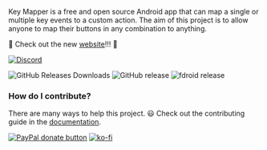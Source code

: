 
Key Mapper is a free and open source Android app that can map a single or multiple key events to a custom action. The aim of this project is to allow anyone to map their buttons in any combination to anything.

🎉 Check out the new [website](https://docs.keymapper.club)!!! 🎉

[![Discord](https://img.shields.io/discord/717499872219103263?style=for-the-badge)](https://discord.gg/Suj6nyw)

![GitHub Releases Downloads](https://img.shields.io/github/downloads/sds100/keymapper/total.svg?label=GitHub%20Releases%20Downloads)
![GitHub release](https://img.shields.io/github/release/sds100/KeyMapper.svg)
![fdroid release](https://img.shields.io/f-droid/v/io.github.sds100.keymapper.svg)

### How do I contribute?
There are many ways to help this project. 😃
Check out the contributing guide in the [documentation](https://docs.keymapper.club).

<span class="badge-paypal"><a href="https://www.paypal.com/donate?hosted_button_id=K9NBSSWJY9TVY" title="Donate to this project using Paypal"><img src="https://img.shields.io/badge/paypal-donate-blue.svg?style=for-the-badge" alt="PayPal donate button" /></a></span>
[![ko-fi](https://www.ko-fi.com/img/githubbutton_sm.svg)](https://ko-fi.com/M4M41032E)
